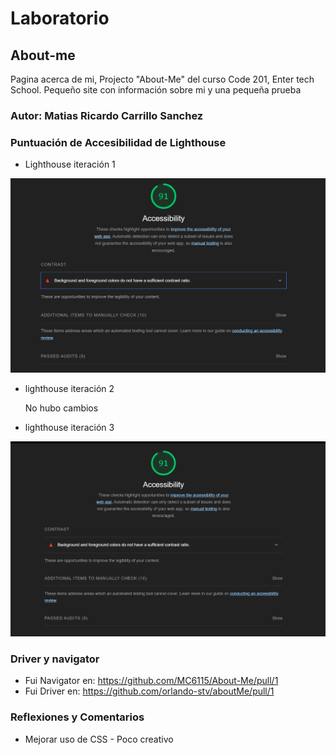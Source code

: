 # Laboratorio

## About-me

Pagina acerca de mi, Projecto "About-Me" del curso Code 201, Enter tech School. Pequeño site con información sobre mi y una pequeña prueba

### Autor: Matias Ricardo Carrillo Sanchez

### Puntuación de Accesibilidad de Lighthouse

- Lighthouse iteración 1

![LightHouse](img/Lighthouse.png)

- lighthouse iteración 2

    No hubo cambios

- lighthouse iteración 3

![lighthouse2](img/Screenshot2.png)

### Driver y navigator

- Fui Navigator en: https://github.com/MC6115/About-Me/pull/1
- Fui Driver en: https://github.com/orlando-stv/aboutMe/pull/1

### Reflexiones y Comentarios

- Mejorar uso de CSS - Poco creativo

